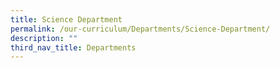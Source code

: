 ```yaml
---
title: Science Department
permalink: /our-curriculum/Departments/Science-Department/
description: ""
third_nav_title: Departments
---
```

